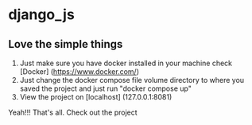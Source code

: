 # django_js

## Love the simple things
1. Just make sure you have docker installed in your machine check [Docker] (https://www.docker.com/)
2. Just change the docker compose file volume directory to where you saved the project and just run "docker compose up"
3. View the project on [localhost] (127.0.0.1:8081)

Yeah!!! That's all. Check out the project
